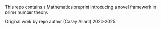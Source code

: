 This repo contains a Mathematics preprint introducing a novel framework in prime number theory.

Original work by repo author (Casey Allard) 2023-2025.
